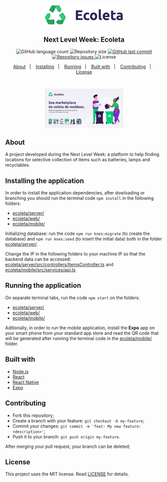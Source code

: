 <h1 align="center">
    <img alt="Ecoleta" title="#ecoleta" src="assets/logo.svg" width="250px" />
</h1>

<h2 align="center">
  Next Level Week: Ecoleta
</h2>
<p align="center">
  <img alt="GitHub language count" src="https://img.shields.io/github/languages/count/EricSchmiele/ecoleta">

  <img alt="Repository size" src="https://img.shields.io/github/repo-size/EricSchmiele/ecoleta">
  
  <a href="https://github.com/EricSchmiele/ecoleta/commits/master">
    <img alt="GitHub last commit" src="https://img.shields.io/github/last-commit/EricSchmiele/ecoleta">
  </a>

  <a href="https://github.com/EricSchmiele/ecoleta/issues">
    <img alt="Repository issues" src="https://img.shields.io/github/issues/EricSchmiele/ecoleta">
  </a>

  <img alt="License" src="https://img.shields.io/badge/license-MIT-brightgreen">
</p>

<p align="center">
  <a href="#about">About</a>&nbsp;&nbsp;&nbsp;|&nbsp;&nbsp;&nbsp;
  <a href="#installing-the-application">Installing</a>&nbsp;&nbsp;&nbsp;|&nbsp;&nbsp;&nbsp;
  <a href="#running-the-application">Running</a>&nbsp;&nbsp;&nbsp;|&nbsp;&nbsp;&nbsp;
  <!--<a href="#testing">Testing</a>&nbsp;&nbsp;&nbsp;|&nbsp;&nbsp;&nbsp;-->
  <a href="#built-with">Built with</a>&nbsp;&nbsp;&nbsp;|&nbsp;&nbsp;&nbsp;
  <!--<a href="#layout">Layout</a>&nbsp;&nbsp;&nbsp;|&nbsp;&nbsp;&nbsp;-->
  <a href="#contributing">Contributing</a>&nbsp;&nbsp;&nbsp;|&nbsp;&nbsp;&nbsp;
  <a href="#license">License</a>
</p>

<br>

<p align="center">
  <img alt="Frontend" src="assets/screen.jpeg" width="50%">
</p>


## About

A project developed during the Next Level Week: a platform to help finding locations for selective collection of items such as batteries, lamps and recyclables.

## Installing the application

In order to install the application dependencies, after dowloading or branching you should run the terminal code `npm install` in the following folders:

* <u>ecoleta/server/</u>
* <u>ecoleta/web/</u>
* <u>ecoleta/mobile/</u>

Initializing database: run the code `npm run knex:migrate` (to create the database) and `npm run knex:seed` (to insert the initial data) both in the folder <u>ecoleta/server/</u>.

Change the IP in the following folders to your machine IP so that the backend data can be accessed: <u>ecoleta/server/src/controllers/ItemsController.ts</u> and <u>ecoleta/mobile/src/services/api.ts</u>

## Running the application

On separate terminal tabs, run the code `npm start` on the folders:

* <u>ecoleta/server/</u>
* <u>ecoleta/web/</u>
* <u>ecoleta/mobile/</u>

Aditionally, in order to run the mobile application, install the <strong>Expo</strong> app on your smart phone from your standard app store and read the QR code that will be generated after running the terminal code in the <u>ecoleta/mobile/</u> folder.

<!--## Testing

All tests can be run using <strong>supertest</strong> with the following line in terminal: `npm test` 

So far there are two tests:

Back end:
* ong.spec
* generateUniqueId.spec-->

## Built with

* [Node.js](https://nodejs.org/en/)
* [React](https://reactjs.org)
* [React Native](https://facebook.github.io/react-native/)
* [Expo](https://expo.io/)

<!--
## Layout

 You can download the layout (`.sketch`) using [this link](.github/DevRadar.sketch).

To open it in any SO, use [Figma](https://figma.com).
-->

## Contributing

* Fork this repository;
* Create a branch with your feature: `git checkout -b my-feature`;
* Commit your changes: `git commit -m 'feat: My new feature: <description>'`;
* Push it to your branch: `git push origin my-feature`.

After merging your pull request, your branch can be deleted;

## License

This project uses the MIT license. Read [LICENSE](LICENSE.txt) for details.